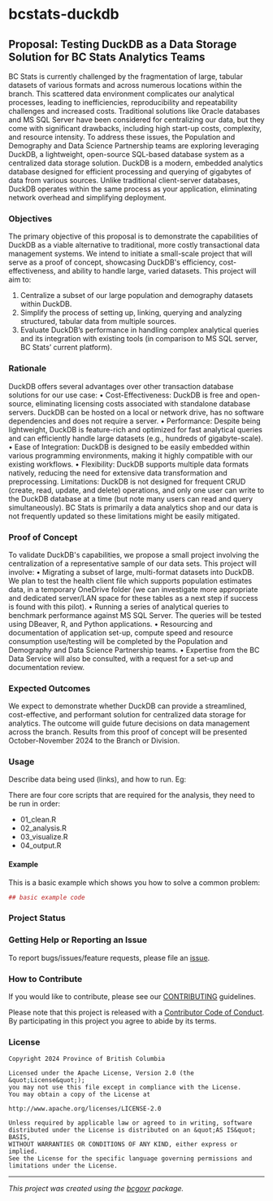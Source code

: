 <!-- 
Add a project state badge

See <https://github.com/BCDevExchange/Our-Project-Docs/blob/master/discussion/projectstates.md> 
If you have bcgovr installed and you use RStudio, click the 'Insert BCDevex Badge' Addin.
-->

bcstats-duckdb
============================

## Proposal: Testing DuckDB as a Data Storage Solution for BC Stats Analytics Teams
BC Stats is currently challenged by the fragmentation of large, tabular datasets of various formats and across numerous locations within the branch. This scattered data environment complicates our analytical processes, leading to inefficiencies, reproducibility and repeatability challenges and increased costs. Traditional solutions like Oracle databases and MS SQL Server have been considered for centralizing our data, but they come with significant drawbacks, including high start-up costs, complexity, and resource intensity. 
To address these issues, the Population and Demography and Data Science Partnership teams are exploring leveraging DuckDB, a lightweight, open-source SQL-based database system as a centralized data storage solution. DuckDB is a modern, embedded analytics database designed for efficient processing and querying of gigabytes of data from various sources. Unlike traditional client-server databases, DuckDB operates within the same process as your application, eliminating network overhead and simplifying deployment.
### Objectives
The primary objective of this proposal is to demonstrate the capabilities of DuckDB as a viable alternative to traditional, more costly transactional data management systems. We intend to initiate a small-scale project that will serve as a proof of concept, showcasing DuckDB's efficiency, cost-effectiveness, and ability to handle large, varied datasets. This project will aim to:
1. Centralize a subset of our large population and demography datasets within DuckDB.
2. Simplify the process of setting up, linking, querying and analyzing structured, tabular data from multiple sources.
3. Evaluate DuckDB’s performance in handling complex analytical queries and its integration with existing tools (in comparison to MS SQL server, BC Stats’ current platform).
### Rationale
DuckDB offers several advantages over other transaction database solutions for our use case:
•	Cost-Effectiveness: DuckDB is free and open-source, eliminating licensing costs associated with standalone database servers. DuckDB can be hosted on a local or network drive, has no software dependencies and does not require a server.
•	Performance: Despite being lightweight, DuckDB is feature-rich and optimized for fast analytical queries and can efficiently handle large datasets (e.g., hundreds of gigabyte-scale).
•	Ease of Integration: DuckDB is designed to be easily embedded within various programming environments, making it highly compatible with our existing workflows.
•	Flexibility: DuckDB supports multiple data formats natively, reducing the need for extensive data transformation and preprocessing.
Limitations: DuckDB is not designed for frequent CRUD (create, read, update, and delete) operations, and only one user can write to the DuckDB database at a time (but note many users can read and query simultaneously).  BC Stats is primarily a data analytics shop and our data is not frequently updated so these limitations might be easily mitigated.
### Proof of Concept
To validate DuckDB's capabilities, we propose a small project involving the centralization of a representative sample of our data sets. This project will involve:
•	Migrating a subset of large, multi-format datasets into DuckDB. We plan to test the health client file which supports population estimates data, in a temporary OneDrive folder (we can investigate more appropriate and dedicated server/LAN space for these tables as a next step if success is found with this pilot). 
•	Running a series of analytical queries to benchmark performance against MS SQL Server. The queries will be tested using DBeaver, R, and Python applications.
•	Resourcing and documentation of application set-up, compute speed and resource consumption use/testing will be completed by the Population and Demography and Data Science Partnership teams. 
•	Expertise from the BC Data Service will also be consulted, with a request for a set-up and documentation review. 
### Expected Outcomes
We expect to demonstrate whether DuckDB can provide a streamlined, cost-effective, and performant solution for centralized data storage for analytics. The outcome will guide future decisions on data management across the branch. Results from this proof of concept will be presented October-November 2024 to the Branch or Division.


### Usage

Describe data being used (links), and how to run. Eg:

There are four core scripts that are required for the analysis, they need to be run in order:

-   01\_clean.R
-   02\_analysis.R
-   03\_visualize.R
-   04\_output.R

#### Example

This is a basic example which shows you how to solve a common problem:

``` r
## basic example code
```

### Project Status



### Getting Help or Reporting an Issue

To report bugs/issues/feature requests, please file an [issue](https://github.com/bcgov/bcstats-duckdb/issues/).

### How to Contribute

If you would like to contribute, please see our [CONTRIBUTING](CONTRIBUTING.md) guidelines.

Please note that this project is released with a [Contributor Code of Conduct](CODE_OF_CONDUCT.md). By participating in this project you agree to abide by its terms.

### License

```
Copyright 2024 Province of British Columbia

Licensed under the Apache License, Version 2.0 (the &quot;License&quot;);
you may not use this file except in compliance with the License.
You may obtain a copy of the License at

http://www.apache.org/licenses/LICENSE-2.0

Unless required by applicable law or agreed to in writing, software distributed under the License is distributed on an &quot;AS IS&quot; BASIS,
WITHOUT WARRANTIES OR CONDITIONS OF ANY KIND, either express or implied.
See the License for the specific language governing permissions and limitations under the License.
```
---
*This project was created using the [bcgovr](https://github.com/bcgov/bcgovr) package.* 
